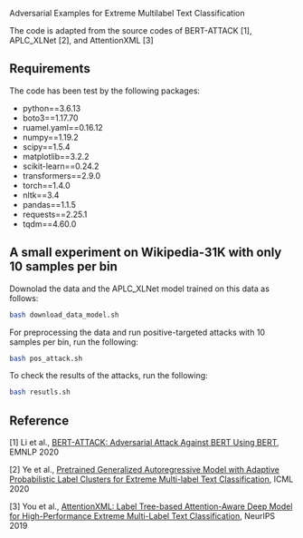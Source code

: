 Adversarial Examples for Extreme Multilabel Text Classification

The code is adapted from the source codes of BERT-ATTACK [1], APLC_XLNet [2], and AttentionXML [3]

## Requirements
The code has been test by the following packages:

* python==3.6.13
* boto3==1.17.70
* ruamel.yaml==0.16.12
* numpy==1.19.2
* scipy==1.5.4
* matplotlib==3.2.2
* scikit-learn==0.24.2
* transformers==2.9.0
* torch==1.4.0
* nltk==3.4
* pandas==1.1.5
* requests==2.25.1
* tqdm==4.60.0

## A small experiment on Wikipedia-31K with only 10 samples per bin

Downolad the data and the APLC_XLNet model trained on this data as follows:
```bash
bash download_data_model.sh
```

For preprocessing the data and run positive-targeted attacks with 10 samples per bin, run the following:
```bash
bash pos_attack.sh
```

To check the results of the attacks, run the following:
```bash
bash resutls.sh
```


## Reference
[1] Li et al., [BERT-ATTACK: Adversarial Attack Against BERT Using BERT](https://arxiv.org/abs/2004.09984), EMNLP 2020

[2] Ye et al., [Pretrained Generalized Autoregressive Model with Adaptive Probabilistic Label Clusters for Extreme Multi-label Text Classification](http://arxiv.org/abs/2007.02439), ICML 2020

[3] You et al., [AttentionXML: Label Tree-based Attention-Aware Deep Model for High-Performance Extreme Multi-Label Text Classification](https://arxiv.org/abs/1811.01727), NeurIPS 2019
